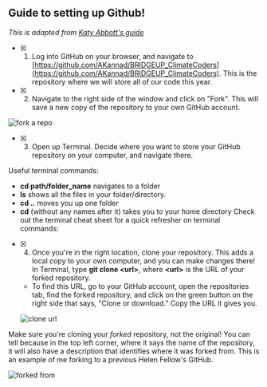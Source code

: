 ## Guide to setting up Github!

*This is adapted from [Katy Abbott's guide](https://github.com/amnh/BridgeUP-STEM-Oceans-Six/blob/master/git-instructions.md)*

- [x] 1. Log into GitHub on your browser, and navigate to [https://github.com/AKannad/BRIDGEUP_ClimateCoders](https://github.com/AKannad/BRIDGEUP_ClimateCoders). This is the repository where we will store all of our code this year.

- [x] 2. Navigate to the right side of the window and click on &quot;Fork&quot;. This will save a new copy of the repository to your own GitHub account.

![fork a repo](https://github.com/amnh/BridgeUP-STEM-Oceans-Six/blob/master/photos/fork.png)

- [x] 3. Open up Terminal. Decide where you want to store your GitHub repository on your computer, and navigate there. 

Useful terminal commands:
   * **cd path/folder_name** navigates to a folder
   * **ls** shows all the files in your folder/directory.
   * **cd ..** moves you up one folder
   * **cd** (without any names after it) takes you to your home directory
Check out the terminal cheat sheet for a quick refresher on terminal commands: 
 
 - [x] 4. Once you're in the right location, clone your repository. This adds a local copy to your own computer, and you can make changes there! In Terminal, type **git clone \<url\>**, where **\<url\>** is the URL of your forked repository.
    * To find this URL, go to your GitHub account, open the repositories tab, find the forked repository, and click on the green button on the right side that says, \"Clone or download.\" Copy the URL it gives you.
    
    ![clone url](https://github.com/AKannad/BRIDGEUP_ClimateCoders/blob/master/misc/GitHub_guide_1.png)
    
  Make sure you're cloning your _forked_ repository, not the original! You can tell because in the top left corner, where it says the name of the repository, it will also have a description that identifies where it was forked from. This is an example of me forking to a previous Helen Fellow's GitHub. 

  ![forked from](https://github.com/AKannad/BRIDGEUP_ClimateCoders/blob/master/misc/GitHub_guide_2.png)
